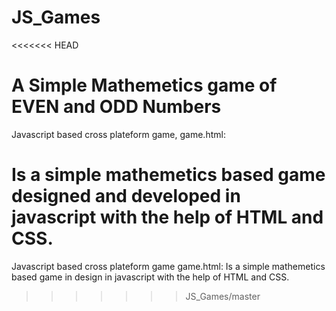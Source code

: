 # JS_Games
<<<<<<< HEAD

# A Simple Mathemetics game of EVEN and ODD Numbers

Javascript based cross plateform game, game.html:

Is a simple mathemetics based game designed and developed in javascript with the help of HTML and CSS.
=======
Javascript based cross plateform game
game.html:
Is a simple mathemetics based game in design in javascript with the help of HTML and CSS.
>>>>>>> JS_Games/master
